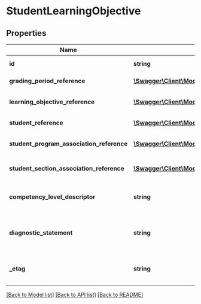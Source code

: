 # StudentLearningObjective

## Properties
Name | Type | Description | Notes
------------ | ------------- | ------------- | -------------
**id** | **string** | The unique identifier of the resource. | [optional] 
**grading_period_reference** | [**\Swagger\Client\Model\GradingPeriodReference**](GradingPeriodReference.md) | A reference to the related GradingPeriod resource. | [optional] 
**learning_objective_reference** | [**\Swagger\Client\Model\LearningObjectiveReference**](LearningObjectiveReference.md) | A reference to the related LearningObjective resource. | [optional] 
**student_reference** | [**\Swagger\Client\Model\StudentReference**](StudentReference.md) | A reference to the related Student resource. | [optional] 
**student_program_association_reference** | [**\Swagger\Client\Model\StudentProgramAssociationReference**](StudentProgramAssociationReference.md) | A reference to the related StudentProgramAssociation resource. | [optional] 
**student_section_association_reference** | [**\Swagger\Client\Model\StudentSectionAssociationReference**](StudentSectionAssociationReference.md) | A reference to the related StudentSectionAssociation resource. | [optional] 
**competency_level_descriptor** | **string** | The competency level assessed for the student for the referenced learning objective. | [optional] 
**diagnostic_statement** | **string** | A statement provided by the teacher that provides information in addition to the grade or assessment score. | [optional] 
**_etag** | **string** | A unique system-generated value that identifies the version of the resource. | [optional] 

[[Back to Model list]](../README.md#documentation-for-models) [[Back to API list]](../README.md#documentation-for-api-endpoints) [[Back to README]](../README.md)


